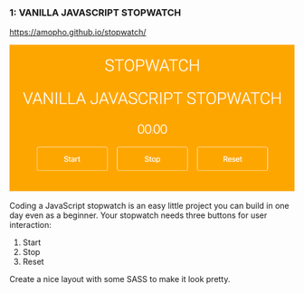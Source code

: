 ### 1: VANILLA JAVASCRIPT STOPWATCH

https://amopho.github.io/stopwatch/

![Vanilla JavaScript stopwatch project](./image/Vanilla-JavaScript-stopwatch-project.png)

Coding a JavaScript stopwatch is an easy little project you can build in one day even as a beginner. Your stopwatch needs three buttons for user interaction:

1.  Start
2.  Stop
3.  Reset

Create a nice layout with some SASS to make it look pretty.
